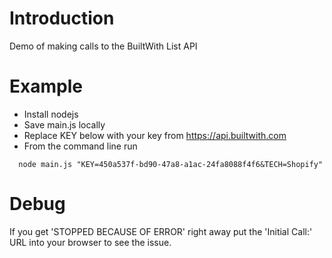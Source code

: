 # Introduction
Demo of making calls to the BuiltWith List API

# Example

* Install nodejs
* Save main.js locally
* Replace KEY below with your key from https://api.builtwith.com
* From the command line run 

```
  node main.js "KEY=450a537f-bd90-47a8-a1ac-24fa8088f4f6&TECH=Shopify" 
``` 

# Debug

If you get 'STOPPED BECAUSE OF ERROR' right away put the 'Initial Call:' URL into your browser to see the issue.
